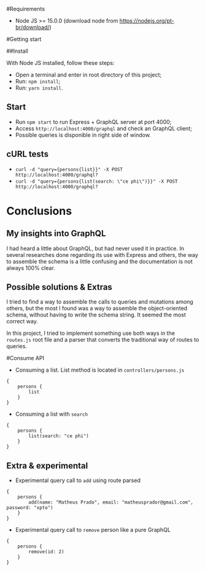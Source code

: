 #Requirements 

- Node JS >= 15.0.0 (download node from https://nodejs.org/pt-br/download/)

#Getting start

##Install

With Node JS installed, follow these steps:

- Open a terminal and enter in root directory of this project;
- Run: `npm install`;
- Run: `yarn install`.

## Start

- Run `npm start` to run Express + GraphQL server at port 4000;
- Access `http://localhost:4000/graphql` and check an GraphQL client; 
- Possible queries is disponible in right side of window.

## cURL tests

- `curl -d "query={persons{list}}" -X POST http://localhost:4000/graphql?`
- `curl -d "query={persons{list(search: \"ce phi\")}}" -X POST http://localhost:4000/graphql?`

# Conclusions

## My insights into GraphQL

I had heard a little about GraphQL, but had never used it in practice. In several researches done regarding its use with Express and others, the way to assemble the schema is a little confusing and the documentation is not always 100% clear. 

## Possible solutions & Extras

I tried to find a way to assemble the calls to queries and mutations among others, but the most I found was a way to assemble the object-oriented schema, without having to write the schema string. It seemed the most correct way.

In this project, I tried to implement something use both ways in the `routes.js` root file and a parser that converts the traditional way of routes to queries. 

#Consume API

- Consuming a list. List method is located in `controllers/persons.js`
```
{
    persons {
        list
    }    
}
```

- Consuming a list with `search`
```
{
    persons {
        list(search: "ce phi")
    }    
}
```

## Extra & experimental

- Experimental query call to `add` using route parsed
```
{
    persons {
        add(name: "Matheus Prado", email: "matheusprador@gmail.com", password: "xpto")
    }    
}
```

- Experimental query call to `remove` person like a pure GraphQL
```
{
    persons {
        remove(id: 2)
    }    
}
```
